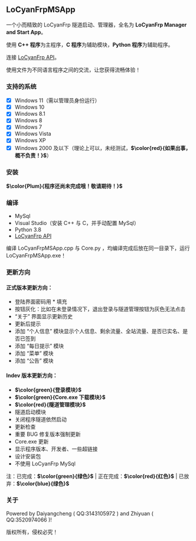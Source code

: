 ## LoCyanFrpMSApp

一个小而精致的 LoCyanFrp 隧道启动、管理器，全名为 **LoCyanFrp Manager and Start App**。

使用 **C++ 程序**为主程序，**C 程序**为辅助模块，**Python 程序**为辅助程序。

连接 [LoCyanFrp API](https://github.com/Daiyangcheng/LoCyanFrpAPI)。

使用文件为不同语言程序之间的交流，让您获得流畅体验！

### 支持的系统

- [X] Windows 11（需以管理员身份运行）
- [X] Windows 10
- [X] Windows 8.1
- [X] Windows 8
- [X] Windows 7
- [X] Windows Vista
- [X] Windows XP
- [X] Windows 2000 及以下（理论上可以，未经测试，**$\color{red}{如果出事，概不负责！}$**）

### 安装

**$\color{Plum}{程序还尚未完成哦！敬请期待！}$**

### 编译

* MySql
* Visual Studio（安装 C++ 与 C，并手动配置 MySql）
* Python 3.8
* [LoCyanFrp API](https://github.com/Daiyangcheng/LoCyanFrpAPI)

编译 LoCyanFrpMSApp.cpp 与 Core.py ，均编译完成后放在同一目录下，运行 LoCyanFrpMSApp.exe！

### 更新方向

#### 正式版本更新方向：

* 登陆界面密码用 * 填充
* 按钮灰化：比如在未登录情况下，退出登录与隧道管理按钮为灰色无法点击
* “关于” 界面显示更新历史
* 更新后提示
* 添加 “个人信息” 模块显示个人信息、剩余流量、全站流量、是否已实名、是否已签到
* 添加 “每日提示” 模块
* 添加 “菜单” 模块
* 添加 “公告” 模块

#### Indev 版本更新方向：

* **$\color{green}{登录模块}$**
* **$\color{green}{Core.exe 下载模块}$**
* **$\color{red}{隧道管理模块}$**
* 隧道启动模块
* 关闭程序隧道依然启动
* 更新检查
* 重要 BUG 修复版本强制更新
* Core.exe 更新
* 显示程序版本、开发者、一些超链接
* 设计安装包
* 不使用 LoCyanFrp MySql

注：已完成：**$\color{green}{绿色}$** | 正在完成：**$\color{red}{红色}$** | 已放弃：**$\color{blue}{绿色}$**

### 关于

Powered by Daiyangcheng ( QQ:3143105972 ) and Zhiyuan ( QQ:3520974066 )!

版权所有，侵权必究！
